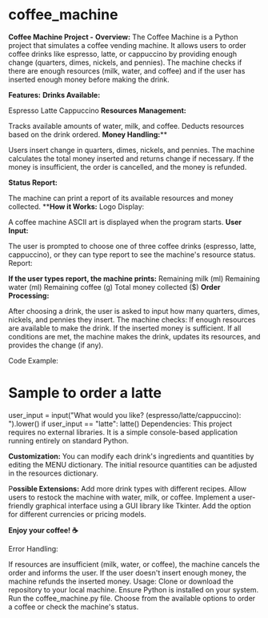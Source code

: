 # coffee_machine

**Coffee Machine Project -**
**Overview:**
The Coffee Machine is a Python project that simulates a coffee vending machine. It allows users to order coffee drinks like espresso, latte, or cappuccino by providing enough change (quarters, dimes, nickels, and pennies). The machine checks if there are enough resources (milk, water, and coffee) and if the user has inserted enough money before making the drink.

**Features:**
**Drinks Available:**

Espresso
Latte
Cappuccino
**Resources Management:**

Tracks available amounts of water, milk, and coffee.
Deducts resources based on the drink ordered.
**Money Handling:****

Users insert change in quarters, dimes, nickels, and pennies.
The machine calculates the total money inserted and returns change if necessary.
If the money is insufficient, the order is cancelled, and the money is refunded.

**Status Report:**

The machine can print a report of its available resources and money collected.
****How it Works:**
Logo Display:

A coffee machine ASCII art is displayed when the program starts.
**User Input:**

The user is prompted to choose one of three coffee drinks (espresso, latte, cappuccino), or they can type report to see the machine's resource status.
Report:

**If the user types report, the machine prints:**
Remaining milk (ml)
Remaining water (ml)
Remaining coffee (g)
Total money collected ($)
**Order Processing:**

After choosing a drink, the user is asked to input how many quarters, dimes, nickels, and pennies they insert.
The machine checks:
If enough resources are available to make the drink.
If the inserted money is sufficient.
If all conditions are met, the machine makes the drink, updates its resources, and provides the change (if any).

Code Example:

# Sample to order a latte
user_input = input("What would you like? (espresso/latte/cappuccino): ").lower()
if user_input == "latte":
    latte()
Dependencies:
This project requires no external libraries. It is a simple console-based application running entirely on standard Python.

**Customization:**
You can modify each drink's ingredients and quantities by editing the MENU dictionary.
The initial resource quantities can be adjusted in the resources dictionary.

P**ossible Extensions:**
Add more drink types with different recipes.
Allow users to restock the machine with water, milk, or coffee.
Implement a user-friendly graphical interface using a GUI library like Tkinter.
Add the option for different currencies or pricing models.

**Enjoy your coffee! ☕**







Error Handling:

If resources are insufficient (milk, water, or coffee), the machine cancels the order and informs the user.
If the user doesn't insert enough money, the machine refunds the inserted money.
Usage:
Clone or download the repository to your local machine.
Ensure Python is installed on your system.
Run the coffee_machine.py file.
Choose from the available options to order a coffee or check the machine's status.
